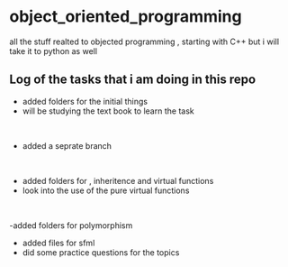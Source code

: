 # object_oriented_programming
all the stuff realted to objected programming , starting with C++ but i will take it to python as well 

## Log of the tasks that i am doing in this repo 

- added folders for the initial things 
- will be studying the text book to learn the task

<br>

- added a seprate branch 

<br>

- added folders for , inheritence and virtual functions 
- look into the use of the pure virtual functions 

<br>

-added folders for polymorphism 
- added files for sfml 
- did some practice questions for the topics
